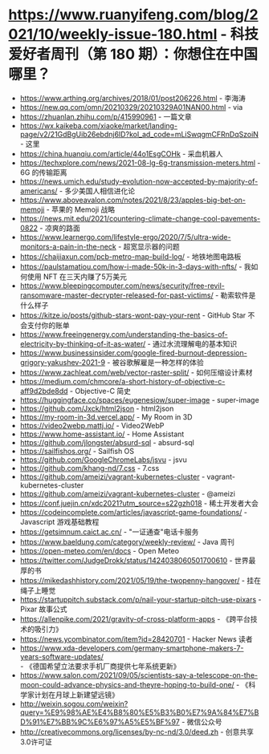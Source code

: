 # https://www.ruanyifeng.com/blog/2021/10/weekly-issue-180.html - 科技爱好者周刊（第 180 期）：你想住在中国哪里？

- https://www.arthing.org/archives/2018/01/post206226.html - 李海涛
- https://new.qq.com/omn/20210329/20210329A01NAN00.html - via
- https://zhuanlan.zhihu.com/p/415990961 - 一篇文章
- https://wx.kaikeba.com/xiaoke/market/landing-page/v2/21GdBgUib26ebdnj6ID?kol_ad_code=mLiSwqgmCFRnDqSzoiN - 这里
- https://china.huanqiu.com/article/44o1EsgCOHk - 采血机器人
- https://techxplore.com/news/2021-08-lg-6g-transmission-meters.html - 6G 的传输距离
- https://news.umich.edu/study-evolution-now-accepted-by-majority-of-americans/ - 多少美国人相信进化论
- https://www.aboveavalon.com/notes/2021/8/23/apples-big-bet-on-memoji - 苹果的 Memoji 战略
- https://news.mit.edu/2021/countering-climate-change-cool-pavements-0822 - 凉爽的路面
- https://www.learnergo.com/lifestyle-ergo/2020/7/5/ultra-wide-monitors-a-pain-in-the-neck - 超宽显示器的问题
- https://chaijiaxun.com/pcb-metro-map-build-log/ - 地铁地图电路板
- https://paulstamatiou.com/how-i-made-50k-in-3-days-with-nfts/ - 我如何使用 NFT 在三天内赚了5万美元
- https://www.bleepingcomputer.com/news/security/free-revil-ransomware-master-decrypter-released-for-past-victims/ - 勒索软件是什么样子
- https://kitze.io/posts/github-stars-wont-pay-your-rent - GitHub Star 不会支付你的账单
- https://www.freeingenergy.com/understanding-the-basics-of-electricity-by-thinking-of-it-as-water/ - 通过水流理解电的基本知识
- https://www.businessinsider.com/google-fired-burnout-depression-grigory-yakushev-2021-9 - 被谷歌解雇是一种怎样的体验
- https://www.zachleat.com/web/vector-raster-split/ - 如何压缩设计素材
- https://medium.com/chmcore/a-short-history-of-objective-c-aff9d2bde8dd - Objective-C 简史
- https://huggingface.co/spaces/eugenesiow/super-image - super-image
- https://github.com/Jxck/html2json - html2json
- https://my-room-in-3d.vercel.app/ - My Room in 3D
- https://video2webp.mattj.io/ - Video2WebP
- https://www.home-assistant.io/ - Home Assistant
- https://github.com/jlongster/absurd-sql - absurd-sql
- https://sailfishos.org/ - Sailfish OS
- https://github.com/GoogleChromeLabs/jsvu - jsvu
- https://github.com/khang-nd/7.css - 7.css
- https://github.com/ameizi/vagrant-kubernetes-cluster - vagrant-kubernetes-cluster
- https://github.com/ameizi/vagrant-kubernetes-cluster - @ameizi
- https://conf.juejin.cn/xdc2021?utm_source=s22gzh018 - 稀土开发者大会
- https://codeincomplete.com/articles/javascript-game-foundations/ - Javascript 游戏基础教程
- https://getsimnum.caict.ac.cn/ - "一证通查"电话卡服务
- https://www.baeldung.com/category/weekly-review/ - Java 周刊
- https://open-meteo.com/en/docs - Open Meteo
- https://twitter.com/JudgeDrokk/status/1424038060501700610 - 世界最厚的书
- https://mikedashhistory.com/2021/05/19/the-twopenny-hangover/ - 挂在绳子上睡觉
- https://startuppitch.substack.com/p/nail-your-startup-pitch-use-pixars - Pixar 故事公式
- https://allenpike.com/2021/gravity-of-cross-platform-apps - 《跨平台技术的吸引力》
- https://news.ycombinator.com/item?id=28420701 - Hacker News 读者
- https://www.xda-developers.com/germany-smartphone-makers-7-years-software-updates/ - 《德国希望立法要求手机厂商提供七年系统更新》
- https://www.salon.com/2021/09/05/scientists-say-a-telescope-on-the-moon-could-advance-physics-and-theyre-hoping-to-build-one/ - 《科学家计划在月球上新建望远镜》
- http://weixin.sogou.com/weixin?query=%E9%98%AE%E4%B8%80%E5%B3%B0%E7%9A%84%E7%BD%91%E7%BB%9C%E6%97%A5%E5%BF%97 - 微信公众号
- http://creativecommons.org/licenses/by-nc-nd/3.0/deed.zh - 创意共享3.0许可证